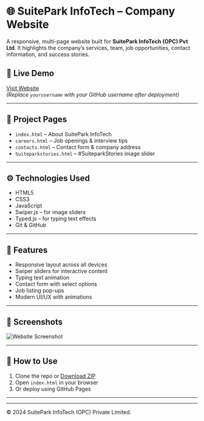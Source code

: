
# 🌐 SuitePark InfoTech – Company Website

A responsive, multi-page website built for **SuitePark InfoTech (OPC) Pvt Ltd**. It highlights the company’s services, team, job opportunities, contact information, and success stories.

## 🔗 Live Demo

[Visit Website](https://yourusername.github.io/SuitePark-Dev/)  
*(Replace `yourusername` with your GitHub username after deployment)*

---

## 📁 Project Pages

- `index.html` – About SuitePark InfoTech
- `careers.html` – Job openings & interview tips
- `contacts.html` – Contact form & company address
- `Suiteparkstories.html` – #SuiteparkStories image slider

---

## ⚙️ Technologies Used

- HTML5  
- CSS3  
- JavaScript  
- Swiper.js – for image sliders  
- Typed.js – for typing text effects  
- Git & GitHub  

---

## 🎯 Features

- Responsive layout across all devices  
- Swiper sliders for interactive content  
- Typing text animation  
- Contact form with select options  
- Job listing pop-ups  
- Modern UI/UX with animations

---

## 📸 Screenshots

![Website Screenshot](https://raw.githubusercontent.com/DemGam/Front-End-Portfolio/main/img/works/kron-dev.png)

---

## 🚀 How to Use

1. Clone the repo or [Download ZIP](https://github.com/yourusername/SuitePark-Dev/archive/refs/heads/main.zip)  
2. Open `index.html` in your browser  
3. Or deploy using GitHub Pages

---



---

© 2024 SuitePark InfoTech (OPC) Private Limited.
